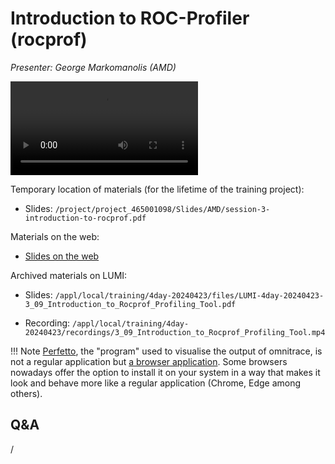 # Introduction to ROC-Profiler (rocprof)

<!-- Cannot do in full italics as the ã is misplaced which is likely an mkdocs bug. -->
*Presenter: George Markomanolis (AMD)*

<!--
Course materials will be provided during and after the course.
-->

<video src="https://462000265.lumidata.eu/4day-20240423/recordings/3_09_Introduction_to_Rocprof_Profiling_Tool.mp4" controls="controls">
</video>

Temporary location of materials (for the lifetime of the training project):

-   Slides: `/project/project_465001098/Slides/AMD/session-3-introduction-to-rocprof.pdf`

Materials on the web:

-   [Slides on the web](https://462000265.lumidata.eu/4day-20240423/files/LUMI-4day-20240423-3_09_Introduction_to_Rocprof_Profiling_Tool.pdf)

Archived materials on LUMI:

-   Slides: `/appl/local/training/4day-20240423/files/LUMI-4day-20240423-3_09_Introduction_to_Rocprof_Profiling_Tool.pdf`

-   Recording: `/appl/local/training/4day-20240423/recordings/3_09_Introduction_to_Rocprof_Profiling_Tool.mp4`


!!! Note
    [Perfetto](https://perfetto.dev/), the "program" used to visualise the output of omnitrace, is not a regular application but 
    [a browser application](https://ui.perfetto.dev/). Some browsers nowadays offer the option to install it on your
    system in a way that makes it look and behave more like a regular application (Chrome, Edge among others).


## Q&A

/

